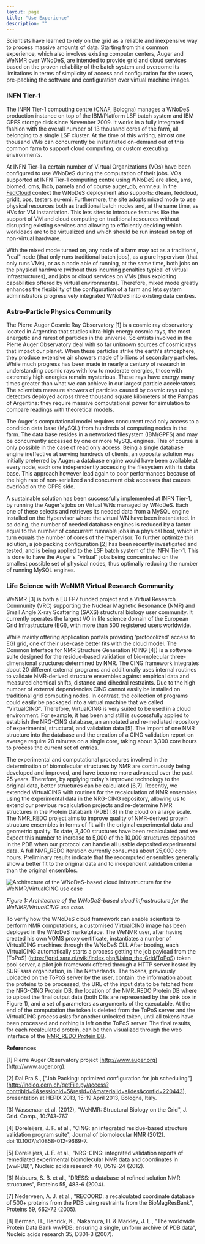 ```yaml
---
layout: page
title: "Use Experience"
description: ""
---
```


Scientists have learned to rely on the grid as a reliable and inexpensive way to process massive amounts of data.
Starting from this common experience, which also involves existing computer centers, Auger and WeNMR over WNoDeS, are intended to provide grid and cloud services based on the proven reliability of the batch system and overcome its limitations in terms of simplicity of access and configuration for the users, pre-packing the software and configuration over virtual machine images.

### INFN Tier-1
The INFN Tier-1 computing centre (CNAF, Bologna) manages a WNoDeS production instance on top of the IBM/Platform LSF batch system and IBM GPFS storage disk since November 2009.
It works in a fully integrated fashion with the overall number of 13 thousand cores of the farm, all belonging to a single LSF cluster.
At the time of this writing, almost one thousand VMs can concurrently be instantiated on-demand out of this common farm to support cloud computing, or custom executing environments.

At INFN Tier-1 a certain number of Virtual Organizations (VOs) have been configured to use WNoDeS during the computation of their jobs.
VOs supported at INFN Tier-1 computing centre using WNoDeS are alice, ams, biomed, cms, lhcb, pamela and of course auger_db, enmr.eu. In the [FedCloud](https://wiki.egi.eu/wiki/Fedcloud-tf:FederatedCloudsTaskForce) context the WNoDeS deployment also supports: dteam, fedcloud, gridit, ops, testers.eu-emi.
Furthermore, the site adopts mixed mode to use physical resources both as traditional batch nodes and, at the same time, as HVs for VM instantiation.
This lets sites to introduce features like the support of VM and cloud computing on traditional resources without disrupting existing services and allowing to efficiently deciding which workloads are to be virtualized and which should be run instead on top of non-virtual hardware.

With the mixed mode turned on, any node of a farm may act as a traditional, "real" node (that only runs traditional batch jobs), as a pure hypervisor (that only runs VMs), or as a node able of running, at the same time, both jobs on the physical hardware (without thus incurring penalties typical of virtual infrastructures), and jobs or cloud services on VMs (thus exploiting capabilities offered by virtual environments).
Therefore, mixed mode greatly enhances the flexibility of the configuration of a farm and lets system administrators progressively integrated WNoDeS into existing data centres.


### Astro-Particle Physics Community

The Pierre Auger Cosmic Ray Observatory [1] is a cosmic ray observatory located in Argentina that studies ultra-high energy cosmic rays, the most energetic and rarest of particles in the universe.
Scientists involved in the Pierre Auger Observatory deal with so far unknown sources of cosmic rays that impact our planet.
When these particles strike the earth's atmosphere, they produce extensive air showers made of billions of secondary particles.
While much progress has been made in nearly a century of research in understanding cosmic rays with low to moderate energies, those with extremely high energies remain mysterious.
These rays have energy many times greater than what we can achieve in our largest particle accelerators.
The scientists measure showers of particles caused by cosmic rays using detectors deployed across three thousand square kilometers of the Pampas of Argentina: 
they require massive computational power for simulation to compare readings with theoretical models.

The Auger's computational model requires concurrent read only access to a condition data base (MySQL) from hundreds of computing nodes in the farm.
The data base resides in a networked filesystem (IBM/GPFS) and may be concurrently accessed by one or more MySQL engines.
This of course is only possible in the case of read only access.
Being a single database engine ineffective at serving hundreds of clients, an opposite solution was initially preferred by Auger: a database engine would have been available at every node, each one independently accessing the filesystem with its data base.
This approach however lead again to poor performances because of the high rate of non-serialized and concurrent disk accesses that causes overload on the GPFS side.

A sustainable solution has been successfully implemented at INFN Tier-1, by running the Auger's jobs on Virtual WNs managed by WNoDeS.
Each one of these selects and retrieves its needed data from a MySQL engine installed on the Hypervisor where the virtual WN have been instantiated.
In so doing, the number of needed database engines is reduced by a factor equal to the number of concurrent runnable jobs in a physical host, which in turn equals the number of cores of the hypervisor.
To further optimize this solution, a job packing configuration [2] has been recently investigated and tested, and is being applied to the LSF batch system of the INFN Tier-1.
This is done to have the Auger's "virtual" jobs being concentrated on the smallest possible set of physical nodes, thus optimally reducing the number of running MySQL engines.

### Life Science with WeNMR Virtual Research Community
WeNMR [3] is both a EU FP7 funded project and a Virtual Research Community (VRC) supporting the Nuclear Magnetic Resonance (NMR) and Small Angle X-ray Scattering (SAXS) structural biology user community.
It currently operates the largest VO in life science domain of the European Grid Infrastructure (EGI), with more than 500 registered users worldwide.

While mainly offering application portals providing 'protocolized' access to EGI grid, one of their use-case better fits with the cloud model.
The Common Interface for NMR Structure Generation (CING [4]) is a software suite designed for the residue-based validation of bio-molecular three-dimensional structures determined by NMR.
The CING framework integrates about 20 different external programs and additionally uses internal routines to validate NMR-derived structure ensembles against empirical data and measured chemical shifts, distance and dihedral restraints.
Due to the high number of external dependencies CING cannot easily be installed on traditional grid computing nodes.
In contrast, the collection of programs could easily be packaged into a virtual machine that we called "VirtualCING".
Therefore, VirtualCING is very suited to be used in a cloud environment.
For example, it has been and still is successfully applied to establish the NRG-CING database, an annotated and re-mediated repository of experimental, structural, and validation data [5].
The import of one NMR structure into the database and the creation of a CING validation report on average require 20 minutes on a single core, taking about 3,300 core hours to process the current set of entries.

The experimental and computational procedures involved in the determination of biomolecular structures by NMR are continuously being developed and improved, and have become more advanced over the past 25 years.
Therefore, by applying today's improved technology to the original data, better structures can be calculated [6,7].
Recently, we extended VirtualCING with routines for the recalculation of NMR ensembles using the experimental data in the NRG-CING repository, allowing us to extend our previous recalculation projects and re-determine NMR structures in the Protein Databank (PDB) [8] in the cloud on a large scale.
The NMR\_REDO project aims to improve quality of NMR-derived protein structure ensembles in terms of fit with the original experimental data and geometric quality.
To date, 3,400 structures have been recalculated and we expect this number to increase to 5,000 of the 10,000 structures deposited in the PDB when our protocol can handle all usable deposited experimental data.
A full NMR\_REDO iteration currently consumes about 25,000 core hours.
Preliminary results indicate that the recomputed ensembles generally show a better fit to the original data and to independent validation criteria than the original ensembles.

![Architecture of the WNoDeS-based cloud infrastructure for the WeNMR/VirtualCING use case]({{site.baseurl}}/images/architecture_wenmr_virtualcing.jpg  )

_Figure 1: Architecture of the WNoDeS-based cloud infrastructure for the WeNMR/VirtualCING use case._

To verify how the WNoDeS cloud framework can enable scientists to perform NMR computations, a customised VirtualCING image has been deployed in the WNoDeS marketplace.
The WeNMR user, after having created his own VOMS proxy certificate, instantiates a number of VirtualCING machines through the WNoDeS CLI.
After booting, each VirtualCING automatically starts a process getting the job payload from the [ToPoS] (https://grid.sara.nl/wiki/index.php/Using_the_Grid/ToPoS) token pool server, a pilot job framework offered through a HTTP server hosted by SURFsara organization, in The Netherlands.
The tokens, previously uploaded on the ToPoS server by the user, contain:
the information about the proteins to be processed,
the URL of the input data to be fetched from the NRG-CING Protein DB, 
the location of the NMR\_REDO Protein DB where to upload the final output data (both DBs are represented by the pink box in Figure 1), 
and a set of parameters as arguments of the executable.
At the end of the computation the token is deleted from the ToPoS server and the VirtualCING process asks for another unlocked token, until all tokens have been processed and nothing is left on the ToPoS server. The final results, for each recalculated protein, can be then visualized through the web interface of the [NMR\_REDO Protein DB](https://nmr.le.ac.uk).

**References**

[1] Pierre Auger Observatory project [http://www.auger.org] (http://www.auger.org).

[2] Dal Pra S., ["Job Packing: optimized configuration for job scheduling"] (http://indico.cern.ch/getFile.py/access?contribId=9&sessionId=5&resId=0&materialId=slides&confId=220443), presentation at HEPIX 2013, 15-19 April 2013, Bologna, Italy.

[3] Wassenaar et al. (2012), "WeNMR: Structural Biology on the Grid", J. Grid. Comp., 10:743-767

[4] Doreleijers, J. F. et al., "CING: an integrated residue-based structure validation program suite", Journal of biomolecular NMR (2012). doi:10.1007/s10858-012-9669-7.

[5] Doreleijers, J. F. et al., "NRG-CING: integrated validation reports of remediated experimental biomolecular NMR data and coordinates in (wwPDB)", Nucleic acids research 40, D519-24 (2012).

[6] Nabuurs, S. B. et al., "DRESS: a database of refined solution NMR structures", Proteins 55, 483-6 (2004).

[7] Nederveen, A. J. et al., "RECOORD: a recalculated coordinate database of 500+ proteins from the PDB using restraints from the BioMagResBank", Proteins 59, 662-72 (2005).

[8] Berman, H., Henrick, K., Nakamura, H. & Markley, J. L., "The worldwide Protein Data Bank wwPDB: ensuring a single, uniform archive of PDB data", Nucleic acids research 35, D301-3 (2007).
